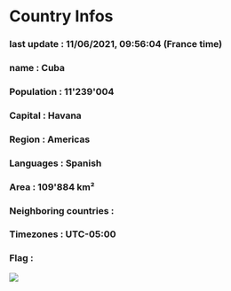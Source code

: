 # Country  Infos
### last update : 11/06/2021, 09:56:04 (France time)

### name : Cuba
### Population : 11'239'004
### Capital : Havana
### Region : Americas
### Languages : Spanish
### Area : 109'884 km²
### Neighboring countries : 
### Timezones : UTC-05:00

### Flag :
![](https://restcountries.eu/data/cub.svg)